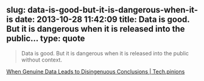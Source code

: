 slug: data-is-good-but-it-is-dangerous-when-it-is
date: 2013-10-28 11:42:09
title: Data is good. But it is dangerous when it is released into the public...
type: quote
---

> Data is good. But it is dangerous when it is released into the public without context.

[When Genuine Data Leads to Disingenuous Conclusions | Tech.pinions](http://techpinions.com/when-genuine-data-leads-to-disingenuous-conclusions/24359)
